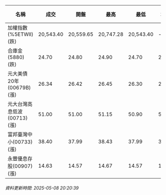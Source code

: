 | 名稱 | 成交 | 開盤 | 最高 | 最低 | 均價 | 成交金額(億) | 昨收 | 漲跌幅 | 漲跌 | 總量 | 昨量 | 振幅 |
| -------- | -------- | -------- | -------- |-------- | -------- | -------- |-------- |-------- |-------- | -------- | -------- |-------- |
|加權指數(%5ETWII) (跌)|20,543.40|20,559.65|20,747.28|20,543.40|-|2,487.88|20,546.49|0.02%|3.09|4,479,109|0|0.99%|
|合庫金(5880) (跌)|24.70|24.80|24.90|24.70|24.76|1.64|24.80|0.40%|0.10|6,609|11,427|0.81%|
|元大美債20年(00679B) (漲)|26.34|26.42|26.45|26.30|26.37|12.02|26.31|0.11%|0.03|45,574|75,719|0.57%|
|元大台灣高息低波(00713) (漲)|51.00|51.00|51.15|50.90|51.01|4.47|50.90|0.20%|0.10|8,761|8,966|0.49%|
|富邦臺灣中小(00733) (漲)|38.40|37.99|38.43|37.99|38.27|0.323|37.90|1.32%|0.50|844|912|1.16%|
|永豐優息存股(00907) (漲)|14.63|14.57|14.67|14.57|14.63|0.091|14.56|0.48%|0.07|622|2,289|0.69%|
###### 資料更新時間: 2025-05-08 20:20:39